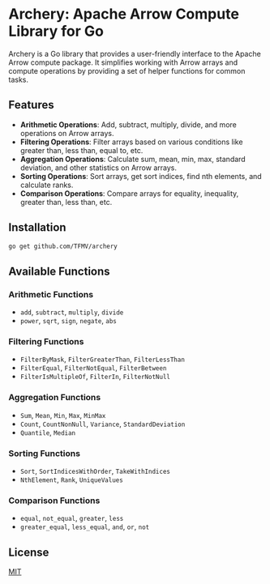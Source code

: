 # Archery: Apache Arrow Compute Library for Go

Archery is a Go library that provides a user-friendly interface to the Apache Arrow compute package. It simplifies working with Arrow arrays and compute operations by providing a set of helper functions for common tasks.

## Features

- **Arithmetic Operations**: Add, subtract, multiply, divide, and more operations on Arrow arrays.
- **Filtering Operations**: Filter arrays based on various conditions like greater than, less than, equal to, etc.
- **Aggregation Operations**: Calculate sum, mean, min, max, standard deviation, and other statistics on Arrow arrays.
- **Sorting Operations**: Sort arrays, get sort indices, find nth elements, and calculate ranks.
- **Comparison Operations**: Compare arrays for equality, inequality, greater than, less than, etc.

## Installation

```bash
go get github.com/TFMV/archery
```

## Available Functions

### Arithmetic Functions

- `add`, `subtract`, `multiply`, `divide`
- `power`, `sqrt`, `sign`, `negate`, `abs`

### Filtering Functions

- `FilterByMask`, `FilterGreaterThan`, `FilterLessThan`
- `FilterEqual`, `FilterNotEqual`, `FilterBetween`
- `FilterIsMultipleOf`, `FilterIn`, `FilterNotNull`

### Aggregation Functions

- `Sum`, `Mean`, `Min`, `Max`, `MinMax`
- `Count`, `CountNonNull`, `Variance`, `StandardDeviation`
- `Quantile`, `Median`

### Sorting Functions

- `Sort`, `SortIndicesWithOrder`, `TakeWithIndices`
- `NthElement`, `Rank`, `UniqueValues`

### Comparison Functions

- `equal`, `not_equal`, `greater`, `less`
- `greater_equal`, `less_equal`, `and`, `or`, `not`

## License

[MIT](LICENSE)
